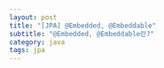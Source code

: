 ```yaml
---
layout: post
title: "[JPA] @Embedded, @Embeddable"
subtitle: "@Embedded, @Embeddable란?"
category: java
tags: jpa
---
```



